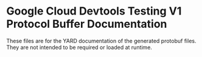 # Google Cloud Devtools Testing V1 Protocol Buffer Documentation

These files are for the YARD documentation of the generated protobuf files.
They are not intended to be required or loaded at runtime.
